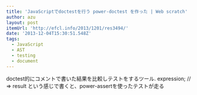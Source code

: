 ```yaml
---
title: 'JavaScriptでdoctestを行う power-doctest を作った | Web scratch'
author: azu
layout: post
itemUrl: 'http://efcl.info/2013/1201/res3494/'
date: '2013-12-04T15:30:51.548Z'
tags:
  - JavaScript
  - AST
  - testing
  - document
---
```

doctest的にコメントで書いた結果を比較しテストをするツール.
expression; // => result
という感じで書くと、power-assertを使ったテストが走る
